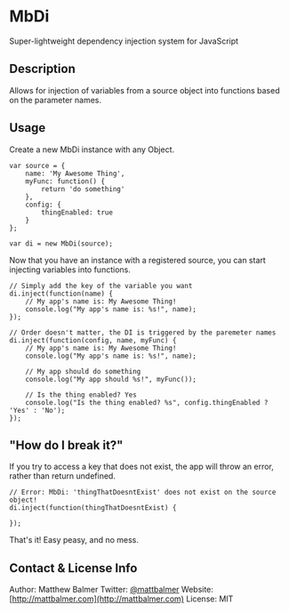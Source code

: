 # MbDi

Super-lightweight dependency injection system for JavaScript

## Description

Allows for injection of variables from a source object into functions based on the parameter names.

## Usage

Create a new MbDi instance with any Object.

    var source = {
        name: 'My Awesome Thing',
        myFunc: function() {
            return 'do something'
        },
        config: {
            thingEnabled: true
        }
    };

    var di = new MbDi(source);

Now that you have an instance with a registered source, you can start injecting variables into functions.

    // Simply add the key of the variable you want
    di.inject(function(name) {
        // My app's name is: My Awesome Thing!
        console.log("My app's name is: %s!", name);
    });

    // Order doesn't matter, the DI is triggered by the paremeter names
    di.inject(function(config, name, myFunc) {
        // My app's name is: My Awesome Thing!
        console.log("My app's name is: %s!", name);

        // My app should do something
        console.log("My app should %s!", myFunc());

        // Is the thing enabled? Yes
        console.log("Is the thing enabled? %s", config.thingEnabled ? 'Yes' : 'No');
    });

## "How do I break it?"

If you try to access a key that does not exist, the app will throw an error, rather than return undefined.

    // Error: MbDi: 'thingThatDoesntExist' does not exist on the source object!
    di.inject(function(thingThatDoesntExist) {

    });

That's it! Easy peasy, and no mess.

## Contact & License Info

Author: Matthew Balmer
Twitter: [@mattbalmer](http://twitter.com/mattbalmer)
Website: [http://mattbalmer.com](http://mattbalmer.com)
License: MIT